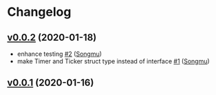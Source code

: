 # Changelog

## [v0.0.2](https://github.com/Songmu/flextime/compare/v0.0.1...v0.0.2) (2020-01-18)

* enhance testing [#2](https://github.com/Songmu/flextime/pull/2) ([Songmu](https://github.com/Songmu))
* make Timer and Ticker struct type instead of interface [#1](https://github.com/Songmu/flextime/pull/1) ([Songmu](https://github.com/Songmu))

## [v0.0.1](https://github.com/Songmu/flextime/compare/fd5b95be9b8e...v0.0.1) (2020-01-16)

